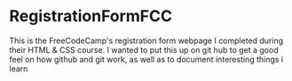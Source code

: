 # RegistrationFormFCC

This is the FreeCodeCamp's registration form webpage I completed during their HTML & CSS course.
I wanted to put this up on git hub to get a good feel on how github and git work, as well as to document interesting things i learn
